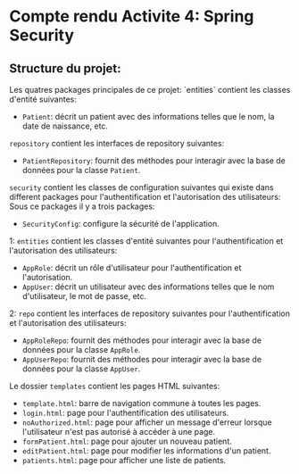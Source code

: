 <h1>Compte rendu Activite 4: Spring Security</h1>


<h2>Structure du projet:</h2>
Les quatres packages principales de ce projet:
`entities` contient les classes d'entité suivantes:

- `Patient`: décrit un patient avec des informations telles que le nom, la date de naissance, etc.

`repository` contient les interfaces de repository suivantes:

- `PatientRepository`: fournit des méthodes pour interagir avec la base de données pour la classe `Patient`.

`security` contient les classes de configuration suivantes qui existe dans different packages pour l'authentification et l'autorisation des utilisateurs:
Sous ce packages il y a trois packages:

- `SecurityConfig`: configure la sécurité de l'application.

1: `entities` contient les classes d'entité suivantes pour l'authentification et l'autorisation des utilisateurs:

- `AppRole`: décrit un rôle d'utilisateur pour l'authentification et l'autorisation.
- `AppUser`: décrit un utilisateur avec des informations telles que le nom d'utilisateur, le mot de passe, etc.

2: `repo` contient les interfaces de repository suivantes pour l'authentification et l'autorisation des utilisateurs:

- `AppRoleRepo`: fournit des méthodes pour interagir avec la base de données pour la classe `AppRole`.
- `AppUserRepo`: fournit des méthodes pour interagir avec la base de données pour la classe `AppUser`.



Le dossier `templates` contient les pages HTML suivantes:

- `template.html`: barre de navigation commune à toutes les pages.
- `login.html`: page pour l'authentification des utilisateurs.
- `noAuthorized.html`: page pour afficher un message d'erreur lorsque l'utilisateur n'est pas autorisé à accéder à une page.
- `formPatient.html`: page pour ajouter un nouveau patient.
- `editPatient.html`: page pour modifier les informations d'un patient.
- `patients.html`: page pour afficher une liste de patients.





